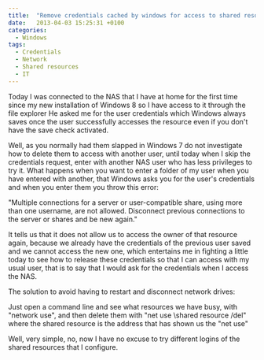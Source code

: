 ```yaml
---
title:  "Remove credentials cached by windows for access to shared resources."
date:   2013-04-03 15:25:31 +0100
categories:
  - Windows
tags:
  - Credentials
  - Network
  - Shared resources
  - IT
---
```


Today I was connected to the NAS that I have at home for the first time since my new installation of Windows 8 so I have access to it through the file explorer
He asked me for the user credentials which Windows always saves once the user successfully accesses the resource even if you don't have the save check activated.

Well, as you normally had them slapped in Windows 7 do not investigate how to delete them to access with another user, until today when I skip the credentials request, enter with another NAS user who has less privileges to try it. What happens when you want to enter a folder of my user when you have entered with another, that Windows asks you for the user's credentials and when you enter them you throw this error:

"Multiple connections for a server or user-compatible share, using more than one username, are not allowed. Disconnect previous connections to the server or shares and be new again."

It tells us that it does not allow us to access the owner of that resource again, because we already have the credentials of the previous user saved and we cannot access the new one, which entertains me in fighting a little today to see how to release
these credentials so that I can access with my usual user, that is to say that I would ask for the credentials when I access the NAS.

The solution to avoid having to restart and disconnect network drives:

Just open a command line and see what resources we have busy, with "network use", and then delete them with "net use \\shared resource /del"
where the shared resource is the address that has shown us the "net use"

Well, very simple, no, now I have no excuse to try different logins of the shared resources that I configure.
